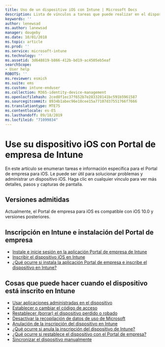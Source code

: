 ```yaml
---
title: Uso de un dispositivo iOS con Intune | Microsoft Docs
description: Lista de vínculos a tareas que puede realizar en el dispositivo iOS cuando este está inscrito en Intune.
keywords: ''
author: lenewsad
ms.author: lanewsad
manager: dougeby
ms.date: 10/01/2018
ms.topic: article
ms.prod: ''
ms.service: microsoft-intune
ms.technology: ''
ms.assetid: 3d648819-b866-412b-bd19-ac4505eb5eaf
searchScope:
- User help
ROBOTS: ''
ms.reviewer: esmich
ms.suite: ems
ms.custom: intune-enduser
ms.collection: M365-identity-device-management
ms.openlocfilehash: 2ced8f1ec37f652b7e283328141bc591b5961587
ms.sourcegitcommit: 8934b1abec96e18cee15a77107d37551766f7666
ms.translationtype: MTE75
ms.contentlocale: es-ES
ms.lasthandoff: 09/18/2019
ms.locfileid: "71099834"
---
```

# <a name="using-your-ios-device-with-intune-company-portal"></a>Use su dispositivo iOS con Portal de empresa de Intune
En este artículo se enumeran tareas e información específica para el Portal de empresa para iOS. Le puede ser útil para solucionar problemas y administrar un dispositivo iOS. Haga clic en cualquier vínculo para ver más detalles, pasos y capturas de pantalla.

## <a name="supported-versions"></a>Versiones admitidas

Actualmente, el Portal de empresa para iOS es compatible con iOS 10.0 y versiones posteriores.  


## <a name="enrolling-into-intune-and-installing-the-company-portal"></a>Inscripción en Intune e instalación del Portal de empresa

- [Instale e inicie sesión en la aplicación Portal de empresa de Intune](install-and-sign-in-to-the-intune-company-portal-app-ios.md)
- [Inscribir el dispositivo iOS en Intune](enroll-your-device-in-intune-ios.md)
- [¿Qué ocurre si instala la aplicación Portal de empresa e inscribe el dispositivo en Intune?](what-happens-if-you-install-the-Company-Portal-app-and-enroll-your-device-in-intune-ios.md)  

## <a name="things-you-can-do-when-your-device-is-enrolled-in-intune"></a>Cosas que puede hacer cuando el dispositivo está inscrito en Intune

- [Usar aplicaciones administradas en el dispositivo](use-managed-apps-on-your-device-ios.md)
- [Establecer o cambiar el código de acceso](set-or-change-your-passcode-ios.md)
  <!--- [Reset (erase) your lost or stolen device](reset-erase-your-lost-or-stolen-device-ios.md) -->
- [Restablecer (borrar) el dispositivo perdido o robado](reset-erase-your-device-cpwebsite.md)
- [Desactivar la recopilación de datos de uso de Microsoft](turn-off-microsoft-usage-data-collection-ios.md)
- [Anulación de la inscripción del dispositivo en Intune](unenroll-your-device-from-intune-ios.md)
- [¿Qué ocurre si anula la inscripción del dispositivo de Intune?](what-happens-if-you-unenroll-your-device-from-intune-ios.md)
- [¿Qué ocurre si restablece el dispositivo con el Portal de empresa?](what-happens-if-you-reset-your-device-using-the-company-portal-ios.md)
- [Sincronizar el dispositivo manualmente](sync-your-device-manually-ios.md)
